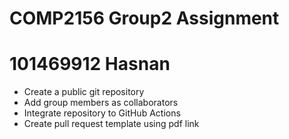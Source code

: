 # COMP2156 Group2 Assignment

# 101469912 Hasnan

- Create a public git repository
- Add group members as collaborators
- Integrate repository to GitHub Actions
- Create pull request template using pdf link